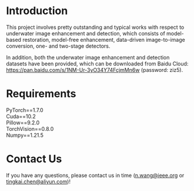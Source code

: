 # Introduction

This project involves pretty outstanding and typical works with respect to underwater image enhancement and detection, which consists of model-based restoration, model-free enhancement, data-driven image-to-image conversion, one- and two-stage detectors.

In addition, both the underwater image enhancement and detection datasets have been provided, which can be downloaded from Baidu Cloud: https://pan.baidu.com/s/1NM-Ur-3yO34Y74FcjmMn6w (password: ziz5).


# Requirements
PyTorch==1.7.0  
Cuda==10.2  
Pillow==9.2.0  
TorchVision==0.8.0  
Numpy==1.21.5  


# Contact Us

If you have any questions, please contact us in time (n.wang@ieee.org or tingkai.chen@aliyun.com)!
